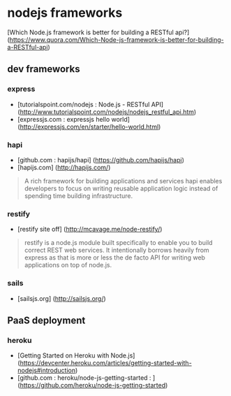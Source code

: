 # nodejs frameworks

[Which Node.js framework is better for building a RESTful api?] (https://www.quora.com/Which-Node-js-framework-is-better-for-building-a-RESTful-api)

## dev frameworks

### express
- [tutorialspoint.com/nodejs : Node.js - RESTful API] (http://www.tutorialspoint.com/nodejs/nodejs_restful_api.htm)
- [expressjs.com : expressjs hello world] (http://expressjs.com/en/starter/hello-world.html)

### hapi
- [github.com : hapijs/hapi] (https://github.com/hapijs/hapi)
- [hapijs.com] (http://hapijs.com/)

> A rich framework for building applications and services
hapi enables developers to focus on writing reusable application logic instead of spending time building infrastructure.

### restify
- [restify site off] (http://mcavage.me/node-restify/)

> restify is a node.js module built specifically to enable you to build correct REST web services. It intentionally borrows heavily from express as that is more or less the de facto API for writing web applications on top of node.js.

### sails
- [sailsjs.org] (http://sailsjs.org/)

## PaaS deployment

### heroku
- [Getting Started on Heroku with Node.js] (https://devcenter.heroku.com/articles/getting-started-with-nodejs#introduction)
- [github.com : heroku/node-js-getting-started : ] (https://github.com/heroku/node-js-getting-started)
